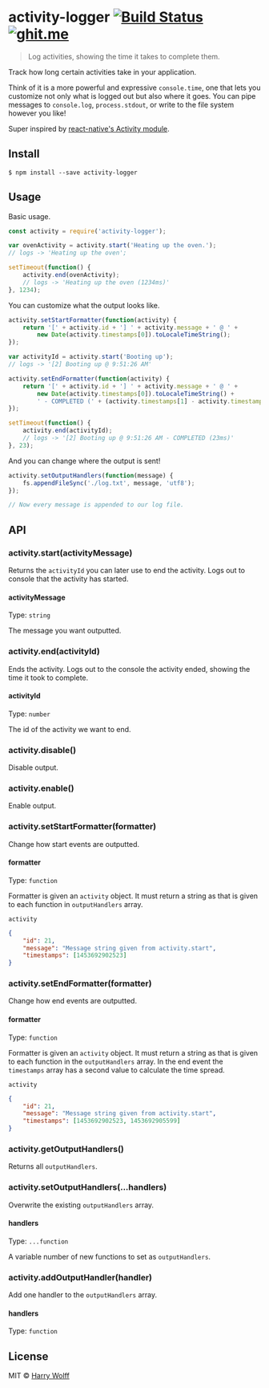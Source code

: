 # activity-logger [![Build Status](https://travis-ci.org/hswolff/activity-logger.svg?branch=master)](https://travis-ci.org/hswolff/activity-logger) [![ghit.me](https://ghit.me/badge.svg?repo=hswolff/activity-logger)](https://ghit.me/repo/hswolff/activity-logger)


> Log activities, showing the time it takes to complete them.

Track how long certain activities take in your application.

Think of it is a more powerful and expressive `console.time`, one that lets you customize not only what is logged out but also where it goes. You can pipe messages to `console.log`, `process.stdout`, or write to the file system however you like!

Super inspired by [react-native's Activity module](https://github.com/facebook/react-native/blob/master/packager/react-packager/src/Activity/index.js).

## Install

```
$ npm install --save activity-logger
```


## Usage

Basic usage.

```js
const activity = require('activity-logger');

var ovenActivity = activity.start('Heating up the oven.');
// logs -> 'Heating up the oven';

setTimeout(function() {
	activity.end(ovenActivity);
	// logs -> 'Heating up the oven (1234ms)'
}, 1234);
```

You can customize what the output looks like.

```js
activity.setStartFormatter(function(activity) {
	return '[' + activity.id + '] ' + activity.message + ' @ ' +
		new Date(activity.timestamps[0]).toLocaleTimeString();
});

var activityId = activity.start('Booting up');
// logs -> '[2] Booting up @ 9:51:26 AM'

activity.setEndFormatter(function(activity) {
	return '[' + activity.id + '] ' + activity.message + ' @ ' +
		new Date(activity.timestamps[0]).toLocaleTimeString() +
		' - COMPLETED (' + (activity.timestamps[1] - activity.timestamps[0]) + 'ms)';
});

setTimeout(function() {
	activity.end(activityId);
	// logs -> '[2] Booting up @ 9:51:26 AM - COMPLETED (23ms)'
}, 23);
```

And you can change where the output is sent!

```js
activity.setOutputHandlers(function(message) {
	fs.appendFileSync('./log.txt', message, 'utf8');
});

// Now every message is appended to our log file.
```

## API

### activity.start(activityMessage)

Returns the `activityId` you can later use to end the activity. Logs out to console
that the activity has started.

#### activityMessage

Type: `string`

The message you want outputted.


### activity.end(activityId)

Ends the activity. Logs out to the console the activity ended, showing the time it
took to complete.

#### activityId

Type: `number`

The id of the activity we want to end.


### activity.disable()

Disable output.

### activity.enable()

Enable output.


### activity.setStartFormatter(formatter)

Change how start events are outputted.

#### formatter

Type: `function`

Formatter is given an `activity` object. It must return a string as that is
given to each function in `outputHandlers` array.

`activity`
```json
{
	"id": 21,
	"message": "Message string given from activity.start",
	"timestamps": [1453692902523]
}
```

### activity.setEndFormatter(formatter)

Change how end events are outputted.

#### formatter

Type: `function`

Formatter is given an `activity` object. It must return a string as that is
given to each function in the `outputHandlers` array. In the end event the `timestamps` array has a second value to calculate the time spread.

`activity`
```json
{
	"id": 21,
	"message": "Message string given from activity.start",
	"timestamps": [1453692902523, 1453692905599]
}
```

### activity.getOutputHandlers()

Returns all `outputHandlers`.

### activity.setOutputHandlers(...handlers)

Overwrite the existing `outputHandlers` array.

#### handlers

Type: `...function`

A variable number of new functions to set as `outputHandlers`.

### activity.addOutputHandler(handler)

Add one handler to the `outputHandlers` array.

#### handlers

Type: `function`


## License

MIT © [Harry Wolff](http://hswolff.com)

